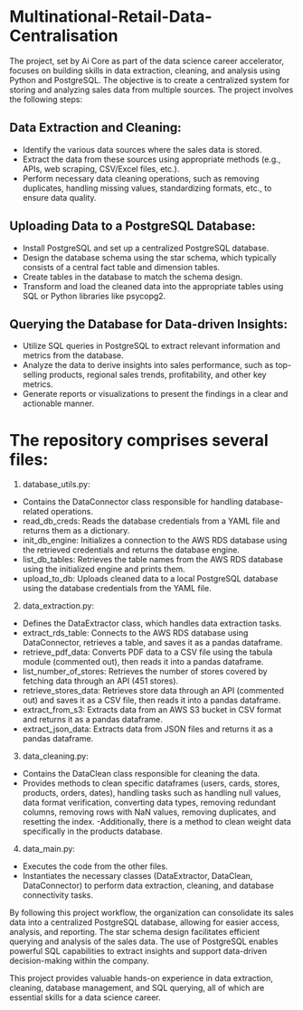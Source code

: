 Multinational-Retail-Data-Centralisation
======

The project, set by Ai Core as part of the data science career accelerator, focuses on building skills in data extraction, cleaning, and analysis using Python and PostgreSQL. The objective is to create a centralized system for storing and analyzing sales data from multiple sources. The project involves the following steps:

Data Extraction and Cleaning:
------
- Identify the various data sources where the sales data is stored.
- Extract the data from these sources using appropriate methods (e.g., APIs, web scraping, CSV/Excel files, etc.).
- Perform necessary data cleaning operations, such as removing duplicates, handling missing values, standardizing formats, etc., to ensure data quality.

Uploading Data to a PostgreSQL Database:
------
- Install PostgreSQL and set up a centralized PostgreSQL database.
- Design the database schema using the star schema, which typically consists of a central fact table and dimension tables.
- Create tables in the database to match the schema design.
- Transform and load the cleaned data into the appropriate tables using SQL or Python libraries like psycopg2.

Querying the Database for Data-driven Insights:
------
- Utilize SQL queries in PostgreSQL to extract relevant information and metrics from the database.
- Analyze the data to derive insights into sales performance, such as top-selling products, regional sales trends, profitability, and other key metrics.
- Generate reports or visualizations to present the findings in a clear and actionable manner.

The repository comprises several files:
======

1. database_utils.py: 
- Contains the DataConnector class responsible for handling database-related operations.
- read_db_creds: Reads the database credentials from a YAML file and returns them as a dictionary.
- init_db_engine: Initializes a connection to the AWS RDS database using the retrieved credentials and returns the database engine.
- list_db_tables: Retrieves the table names from the AWS RDS database using the initialized engine and prints them.
- upload_to_db: Uploads cleaned data to a local PostgreSQL database using the database credentials from the YAML file.

2. data_extraction.py:
- Defines the DataExtractor class, which handles data extraction tasks.
- extract_rds_table: Connects to the AWS RDS database using DataConnector, retrieves a table, and saves it as a pandas dataframe.
- retrieve_pdf_data: Converts PDF data to a CSV file using the tabula module (commented out), then reads it into a pandas dataframe.
- list_number_of_stores: Retrieves the number of stores covered by fetching data through an API (451 stores).
- retrieve_stores_data: Retrieves store data through an API (commented out) and saves it as a CSV file, then reads it into a pandas dataframe.
- extract_from_s3: Extracts data from an AWS S3 bucket in CSV format and returns it as a pandas dataframe.
- extract_json_data: Extracts data from JSON files and returns it as a pandas dataframe.

3. data_cleaning.py:
- Contains the DataClean class responsible for cleaning the data.
- Provides methods to clean specific dataframes (users, cards, stores, products, orders, dates), handling tasks such as handling null values, data format verification, converting data types, removing redundant columns, removing rows with NaN values, removing duplicates, and resetting the index.
-Additionally, there is a method to clean weight data specifically in the products database.

4. data_main.py:
- Executes the code from the other files.
- Instantiates the necessary classes (DataExtractor, DataClean, DataConnector) to perform data extraction, cleaning, and database connectivity tasks.

By following this project workflow, the organization can consolidate its sales data into a centralized PostgreSQL database, allowing for easier access, analysis, and reporting. The star schema design facilitates efficient querying and analysis of the sales data. The use of PostgreSQL enables powerful SQL capabilities to extract insights and support data-driven decision-making within the company.

This project provides valuable hands-on experience in data extraction, cleaning, database management, and SQL querying, all of which are essential skills for a data science career.
